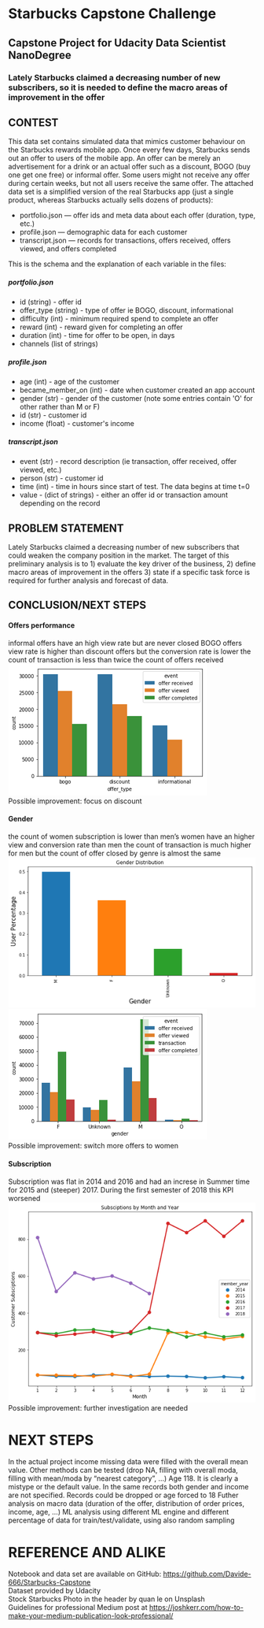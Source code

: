 # Starbucks Capstone Challenge
## Capstone Project for Udacity Data Scientist NanoDegree<br>
### Lately Starbucks claimed a decreasing number of new subscribers, so it is needed to define the macro areas of improvement in the offer<br>

## CONTEST
This data set contains simulated data that mimics customer behaviour on the Starbucks rewards mobile app. Once every few days, Starbucks sends out an offer to users of the mobile app. An offer can be merely an advertisement for a drink or an actual offer such as a discount, BOGO (buy one get one free) or informal offer. Some users might not receive any offer during certain weeks, but not all users receive the same offer.
The attached data set is a simplified version of the real Starbucks app (just a single product, whereas Starbucks actually sells dozens of products):
* portfolio.json — offer ids and meta data about each offer (duration, type, etc.)
* profile.json — demographic data for each customer
* transcript.json — records for transactions, offers received, offers viewed, and offers completed

This is the schema and the explanation of each variable in the files:

##### portfolio.json
* id (string) - offer id
* offer_type (string) - type of offer ie BOGO, discount, informational
* difficulty (int) - minimum required spend to complete an offer
* reward (int) - reward given for completing an offer
* duration (int) - time for offer to be open, in days
* channels (list of strings)

##### profile.json
* age (int) - age of the customer
* became_member_on (int) - date when customer created an app account
* gender (str) - gender of the customer (note some entries contain 'O' for other rather than M or F)
* id (str) - customer id
* income (float) - customer's income

##### transcript.json
* event (str) - record description (ie transaction, offer received, offer viewed, etc.)
* person (str) - customer id
* time (int) - time in hours since start of test. The data begins at time t=0
* value - (dict of strings) - either an offer id or transaction amount depending on the record

## PROBLEM STATEMENT
Lately Starbucks claimed a decreasing number of new subscribers that could weaken the company position in the market.
The target of this preliminary analysis is to 1) evaluate the key driver of the business, 2) define macro areas of improvement in the offers 3) state if a specific task force is required for further analysis and forecast of data.

## CONCLUSION/NEXT STEPS
#### Offers performance
informal offers have an high view rate but are never closed
BOGO offers view rate is higher than discount offers but the conversion rate is lower
the count of transaction is less than twice the count of offers received
![offer type vs event](https://raw.githubusercontent.com/Davide-666/Starbucks-Capstone/master/offer%20type%20vs%20event.png)<br>
Possible improvement: focus on discount

#### Gender
the count of women subscription is lower than men’s
women have an higher view and conversion rate than men
the count of transaction is much higher for men but the count of offer closed by genre is almost the same
![subscription by gender](https://raw.githubusercontent.com/Davide-666/Starbucks-Capstone/master/subscription%20by%20gender.png)<br>
![event vs gender](https://raw.githubusercontent.com/Davide-666/Starbucks-Capstone/master/event%20vs%20gender.png)<br>
Possible improvement: switch more offers to women

#### Subscription
Subscription was flat in 2014 and 2016 and had an increse in Summer time for 2015 and (steeper) 2017. During the first semester of 2018 this KPI worsened<br>
![subscription by months](https://raw.githubusercontent.com/Davide-666/Starbucks-Capstone/master/subscription%20by%20months.png)<br>
Possible improvement: further investigation are needed

# NEXT STEPS
In the actual project income missing data were filled with the overall mean value. Other methods can be tested (drop NA, filling with overall moda, filling with mean/moda by “nearest category”, …)
Age 118. It is clearly a mistype or the default value. In the same records both gender and income are not specified. Records could be dropped or age forced to 18
Futher analysis on macro data (duration of the offer, distribution of order prices, income, age, …)
ML analysis using different ML engine and different percentage of data for train/test/validate, using also random sampling

# REFERENCE AND ALIKE
Notebook and data set are available on GitHub: https://github.com/Davide-666/Starbucks-Capstone <br>
Dataset provided by Udacity <br>
Stock Starbucks Photo in the header by quan le on Unsplash <br>
Guidelines for professional Medium post at https://joshkerr.com/how-to-make-your-medium-publication-look-professional/ <br>
